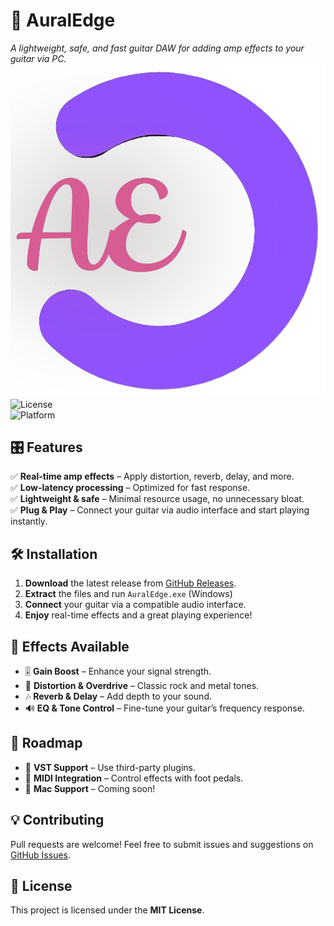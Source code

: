 # 🎸 AuralEdge  
*A lightweight, safe, and fast guitar DAW for adding amp effects to your guitar via PC.*
![AuralEdge Screenshot](icon.png)  
![License](https://img.shields.io/badge/License-MIT-blue.svg)  
![Platform](https://img.shields.io/badge/Platform-Windows%2011-blue)  

## 🎛️ Features  
✅ **Real-time amp effects** – Apply distortion, reverb, delay, and more.  
✅ **Low-latency processing** – Optimized for fast response.  
✅ **Lightweight & safe** – Minimal resource usage, no unnecessary bloat.  
✅ **Plug & Play** – Connect your guitar via audio interface and start playing instantly.  

## 🛠️ Installation  
1. **Download** the latest release from [GitHub Releases](https://github.com/shreyandcode/AuralEdge/releases).  
2. **Extract** the files and run `AuralEdge.exe` (Windows)
3. **Connect** your guitar via a compatible audio interface.  
4. **Enjoy** real-time effects and a great playing experience!  

## 🎵 Effects Available  
- 🎚️ **Gain Boost** – Enhance your signal strength.  
- 🎸 **Distortion & Overdrive** – Classic rock and metal tones.  
- 🎶 **Reverb & Delay** – Add depth to your sound.  
- 🔊 **EQ & Tone Control** – Fine-tune your guitar’s frequency response.  



## 🚀 Roadmap  
- 📌 **VST Support** – Use third-party plugins.  
- 📌 **MIDI Integration** – Control effects with foot pedals.  
- 📌 **Mac Support** – Coming soon!  

## 💡 Contributing  
Pull requests are welcome! Feel free to submit issues and suggestions on [GitHub Issues](https://github.com/shreyandcode/AuralEdge/issues).  

## 📜 License  
This project is licensed under the **MIT License**.
